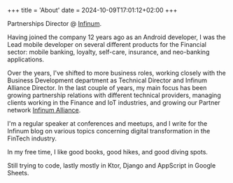 +++
title = 'About'
date = 2024-10-09T17:01:12+02:00
+++

Partnerships Director @ [Infinum](http://infinum.com).

Having joined the company 12 years ago as an Android developer, I was the Lead mobile developer on several different products for the Financial sector: mobile banking, loyalty, self-care, insurance, and neo-banking applications.

Over the years, I've shifted to more business roles, working closely with the Business Development department as Technical Director and Infinum Alliance Director. In the last couple of years, my main focus has been growing partnership relations with different technical providers, managing clients working in the Finance and IoT industries, and growing our Partner network [Infinum Alliance](https://alliance.infinum.com).

I'm a regular speaker at conferences and meetups, and I write for the Infinum blog on various topics concerning digital transformation in the FinTech industry.

In my free time, I like good books, good hikes, and good diving spots.

Still trying to code, lastly mostly in Ktor, Django and AppScript in Google Sheets.